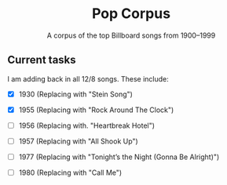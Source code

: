 <div align="center">
<h1>Pop Corpus</h1>
<p>A corpus of the top Billboard songs from 1900–1999</p>
</div>


## Current tasks

I am adding back in all 12/8 songs. These include:
- [x] 1930 (Replacing with "Stein Song")
- [x] 1955 (Replacing with "Rock Around The Clock")
- [ ] 1956 (Replacing with. "Heartbreak Hotel")
- [ ] 1957 (Replacing with "All Shook Up")
- [ ] 1977 (Replacing with "Tonight’s the Night (Gonna Be Alright)")
- [ ] 1980 (Replacing with "Call Me")

